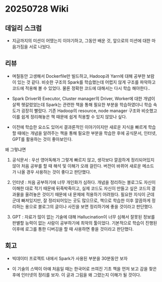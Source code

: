 # 20250728 Wiki

## 데일리 스크럼

- 지금까지의 미션이 어땠는지 이야기하고, 그동안 배운 것, 앞으로의 미션에 대한 마음가짐을 서로 나눴다.

## 리뷰

- 며칠동안 고생해서 Dockerfile만 빌드하고, Hadoop과 Yarn에 대해 공부한 보람이 있는 것 같다. 비슷한 구조의 Spark를 학습했는데 어렵지 않게 구조를 파악하고 코드에 적용해 볼 수 있었다. 물론 정확한 코드에 대해서는 다시 학습 해야한다..

- Spark Driver와 Executor, Cluster manager의 Driver, Worker에 대한 개념이 살짝 헷갈렸었는데 Spark는 관련한 책을 통해 필요한 부분을 학습하였더니 학습 속도가 굉장히 빨랐다. 기존 Hadoop의 resource, node manager 구조와 비슷했고 이를 쉽게 정리해놓은 책 때문에 쉽게 적용할 수 있지 않았나 싶다.

- 이전에 학습한 요소도 있어서 결과론적인 이야기이지만 새로운 지식을 빠르게 학습할 때에는 개념을 알려주는 책을 통해 필요한 부분을 학습한 후에 공식문서, 인터넷, GPT를 활용하는 것이 좋아보인다.

왜 그렇냐면

1. 공식문서 : 우선 영어독해가 그렇게 빠르지 않고, 생각보다 깔끔하게 정리되어있지 않아 처음 공부를 할 때 해석 및 이해가 오래 걸린다. 버전이 바뀌어 새로운 메소드가 나올 경우 사용하는 것이 좋다고 판단했다.

2. 인터넷 : 처음 공부하기에 너무 개인화가 심하다. 개념을 정리하는 블로그도 자신이 이해한 대로 적기 때문에 뒤죽박죽이고, 실제 코드도 자신이 만들고 싶은 코드의 결과물을 올려놓은 것이기 때문에 내 문제에 적용하기 어려웠다. 필요한 지식이 군데군데 빠져있지만, 잘 정리되어있는 곳도 많으므로, 책으로 학습한 이후 깔끔하게 정리하는 용으로 블로그의 글이나 사진을 보면 정리하기에 좋을 것이라고 판단했다.

3. GPT : 자료가 많이 없는 기술에 대해 Hallucination이 너무 심해서 잘못된 정보를 판별할 능력이 없는 사람이 공부하기에 최악의 툴이었다. 기본적으로 학습이 진행된 이후에 로그를 통한 디버깅을 할 때 사용하면 좋을 것이라고 판단했다.

## 회고

- 빅데이터 프로젝트 내에서 Spark가 사용된 부분을 30분동안 보자

- 이 기술의 스택이 아얘 처음일 때는 한국어로 쓰여진 기초 책을 먼저 보고 감을 찾은 후에 인터넷의 정리를 보자. 이 글과 그림을 왜 그렸는지 이해가 될 것이다.
